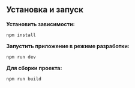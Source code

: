 ## Установка и запуск


**Установить зависимости:** 
```
npm install
```

**Запустить приложение в режиме разработки:**
```
npm run dev
```

**Для сборки проекта:**

```
npm run build
```
